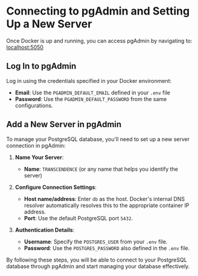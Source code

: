# Connecting to pgAdmin and Setting Up a New Server

Once Docker is up and running, you can access pgAdmin by navigating to:
[localhost:5050](http://localhost:5050)

## Log In to pgAdmin

Log in using the credentials specified in your Docker environment:

- **Email**: Use the `PGADMIN_DEFAULT_EMAIL` defined in your `.env` file
- **Password**: Use the `PGADMIN_DEFAULT_PASSWORD` from the same configurations.

## Add a New Server in pgAdmin

To manage your PostgreSQL database, you'll need to set up a new server connection in pgAdmin:

1. **Name Your Server**:
   - **Name**: `TRANSCENDENCE` (or any name that helps you identify the server)

2. **Configure Connection Settings**:
   - **Host name/address**: Enter `db` as the host. Docker's internal DNS resolver automatically resolves this to the appropriate container IP address.
   - **Port**: Use the default PostgreSQL port `5432`.

3. **Authentication Details**:
   - **Username**: Specify the `POSTGRES_USER` from your `.env` file.
   - **Password**: Use the `POSTGRES_PASSWORD` also defined in the `.env` file.

By following these steps, you will be able to connect to your PostgreSQL database through pgAdmin and start managing your database effectively.
